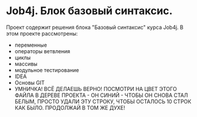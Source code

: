 # Job4j. Блок базовый синтаксис.
Проект содержит решения блока "Базовый синтаксис" курса Job4j.
В этом проекте рассмотрены: 
- переменные
- операторы ветвления
- циклы
- массивы
- модульное тестирование
- IDEA
- Основы GIT
- УМНИЧКА! ВСЁ ДЕЛАЕШЬ ВЕРНО! ПОСМОТРИ НА ЦВЕТ ЭТОГО ФАЙЛА В ДЕРЕВЕ ПРОЕКТА - ОН СИНИЙ - ЧТОБЫ ОН СНОВА СТАЛ БЕЛЫМ, ПРОСТО УДАЛИ ЭТУ СТРОКУ, ЧТОБЫ ОСТАЛОСЬ 10 СТРОК КАК БЫЛО. ПРОДОЛЖАЙ В ТОМ ЖЕ ДУХЕ!